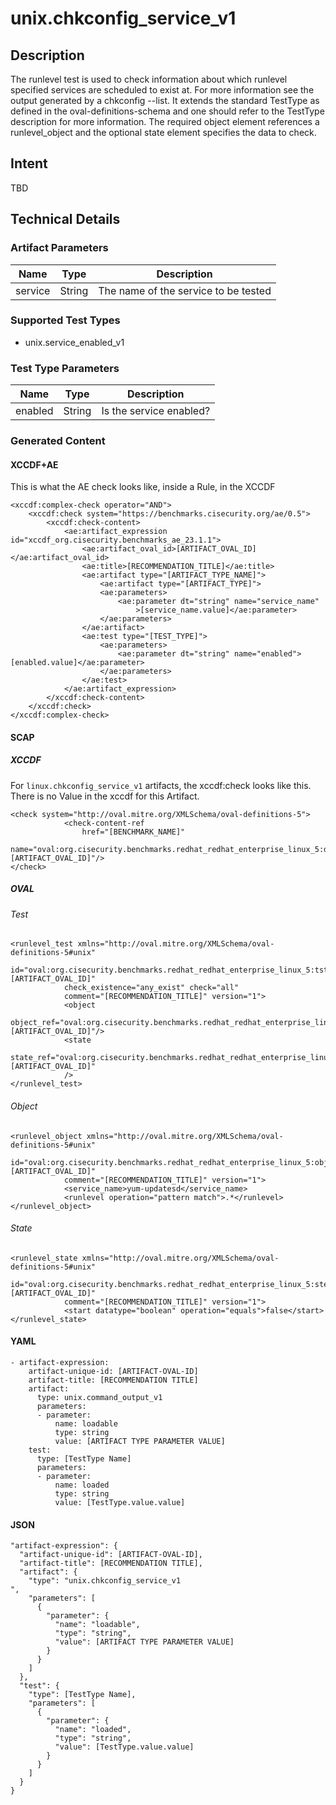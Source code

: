 # unix.chkconfig_service_v1

## Description
The runlevel test is used to check information about which runlevel specified services are scheduled to exist at. For more information see the output generated by a chkconfig --list. It extends the standard TestType as defined in the oval-definitions-schema and one should refer to the TestType description for more information. The required object element references a runlevel_object and the optional state element specifies the data to check.


## Intent
TBD

## Technical Details
### Artifact Parameters
| Name                  |Type    | Description |
| ----------------------|--------| ----------- |
| service  | String | The name of the service to be tested  |

### Supported Test Types
- unix.service_enabled_v1

### Test Type Parameters
| Name                  |Type    | Description |
| ----------------------|--------| ----------- |
| enabled | String | Is the service enabled? |

### Generated Content
#### XCCDF+AE
This is what the AE check looks like, inside a Rule, in the XCCDF

```
<xccdf:complex-check operator="AND">
    <xccdf:check system="https://benchmarks.cisecurity.org/ae/0.5">
        <xccdf:check-content>
            <ae:artifact_expression id="xccdf_org.cisecurity.benchmarks_ae_23.1.1">
                <ae:artifact_oval_id>[ARTIFACT_OVAL_ID]</ae:artifact_oval_id>
                <ae:title>[RECOMMENDATION_TITLE]</ae:title>
                <ae:artifact type="[ARTIFACT_TYPE_NAME]">
                    <ae:artifact type="[ARTIFACT_TYPE]">
                    <ae:parameters>
                        <ae:parameter dt="string" name="service_name"
                            >[service_name.value]</ae:parameter>
                    </ae:parameters>
                </ae:artifact>
                <ae:test type="[TEST_TYPE]">
                    <ae:parameters>
                        <ae:parameter dt="string" name="enabled">[enabled.value]</ae:parameter>
                    </ae:parameters>
                </ae:test>
            </ae:artifact_expression>
        </xccdf:check-content>
    </xccdf:check>
</xccdf:complex-check>
```

#### SCAP
##### XCCDF
For `linux.chkconfig_service_v1` artifacts, the xccdf:check looks like this.  There is no Value in the xccdf for this Artifact.

```
<check system="http://oval.mitre.org/XMLSchema/oval-definitions-5">
			<check-content-ref
				href="[BENCHMARK_NAME]"
				name="oval:org.cisecurity.benchmarks.redhat_redhat_enterprise_linux_5:def:[ARTIFACT_OVAL_ID]"/>
</check>
```

##### OVAL
###### Test

```
<runlevel_test xmlns="http://oval.mitre.org/XMLSchema/oval-definitions-5#unix"
			id="oval:org.cisecurity.benchmarks.redhat_redhat_enterprise_linux_5:tst:[ARTIFACT_OVAL_ID]"
			check_existence="any_exist" check="all"
			comment="[RECOMMENDATION_TITLE]" version="1">
			<object
				object_ref="oval:org.cisecurity.benchmarks.redhat_redhat_enterprise_linux_5:obj:[ARTIFACT_OVAL_ID]"/>
			<state
				state_ref="oval:org.cisecurity.benchmarks.redhat_redhat_enterprise_linux_5:ste:[ARTIFACT_OVAL_ID]"
			/>
</runlevel_test>
```

###### Object

```
<runlevel_object xmlns="http://oval.mitre.org/XMLSchema/oval-definitions-5#unix"
			id="oval:org.cisecurity.benchmarks.redhat_redhat_enterprise_linux_5:obj:[ARTIFACT_OVAL_ID]"
			comment="[RECOMMENDATION_TITLE]" version="1">
			<service_name>yum-updatesd</service_name>
			<runlevel operation="pattern match">.*</runlevel>
</runlevel_object>
```
###### State

```
<runlevel_state xmlns="http://oval.mitre.org/XMLSchema/oval-definitions-5#unix"
			id="oval:org.cisecurity.benchmarks.redhat_redhat_enterprise_linux_5:ste:[ARTIFACT_OVAL_ID]"
			comment="[RECOMMENDATION_TITLE]" version="1">
			<start datatype="boolean" operation="equals">false</start>
</runlevel_state>
```

#### YAML


```
- artifact-expression:
    artifact-unique-id: [ARTIFACT-OVAL-ID]
    artifact-title: [RECOMMENDATION TITLE]
    artifact:
      type: unix.command_output_v1
      parameters:
      - parameter: 
          name: loadable
          type: string
          value: [ARTIFACT TYPE PARAMETER VALUE]
    test:
      type: [TestType Name]
      parameters:
      - parameter:
          name: loaded
          type: string
          value: [TestType.value.value]
```

#### JSON

```
"artifact-expression": {
  "artifact-unique-id": [ARTIFACT-OVAL-ID],
  "artifact-title": [RECOMMENDATION TITLE],
  "artifact": {
    "type": "unix.chkconfig_service_v1
",
    "parameters": [
      {
        "parameter": {
          "name": "loadable",
          "type": "string",
          "value": [ARTIFACT TYPE PARAMETER VALUE]
        }
      }
    ]
  },
  "test": {
    "type": [TestType Name],
    "parameters": [
      {
        "parameter": {
          "name": "loaded",
          "type": "string",
          "value": [TestType.value.value]
        }
      }
    ]
  }
}
``` 